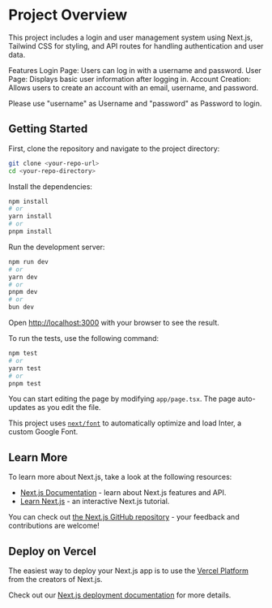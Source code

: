 # Project Overview

This project includes a login and user management system using Next.js, Tailwind CSS for styling, and API routes for handling authentication and user data.

Features
Login Page: Users can log in with a username and password.
User Page: Displays basic user information after logging in.
Account Creation: Allows users to create an account with an email, username, and password.

Please use "username" as Username and "password" as Password to login.

## Getting Started

First, clone the repository and navigate to the project directory:

```bash
git clone <your-repo-url>
cd <your-repo-directory>
```

Install the dependencies:

```bash
npm install
# or
yarn install
# or
pnpm install
```

 Run the development server:

```bash
npm run dev
# or
yarn dev
# or
pnpm dev
# or
bun dev
```

Open [http://localhost:3000](http://localhost:3000) with your browser to see the result.

To run the tests, use the following command:

```bash
npm test
# or
yarn test
# or
pnpm test
```

You can start editing the page by modifying `app/page.tsx`. The page auto-updates as you edit the file.

This project uses [`next/font`](https://nextjs.org/docs/basic-features/font-optimization) to automatically optimize and load Inter, a custom Google Font.

## Learn More

To learn more about Next.js, take a look at the following resources:

- [Next.js Documentation](https://nextjs.org/docs) - learn about Next.js features and API.
- [Learn Next.js](https://nextjs.org/learn) - an interactive Next.js tutorial.

You can check out [the Next.js GitHub repository](https://github.com/vercel/next.js/) - your feedback and contributions are welcome!

## Deploy on Vercel

The easiest way to deploy your Next.js app is to use the [Vercel Platform](https://vercel.com/new?utm_medium=default-template&filter=next.js&utm_source=create-next-app&utm_campaign=create-next-app-readme) from the creators of Next.js.

Check out our [Next.js deployment documentation](https://nextjs.org/docs/deployment) for more details.
